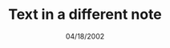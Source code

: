 ---
title: Text in a different note
select: option c
multi-select:
  - option b
  - option c
date: 04/18/2002
time: 19:20
---